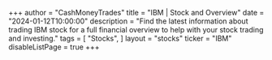 +++
author = "CashMoneyTrades"
title = "IBM | Stock and Overview"
date = "2024-01-12T10:00:00"
description = "Find the latest information about trading IBM stock for a full financial overview to help with your stock trading and investing."
tags = [
   "Stocks",
]
layout = "stocks"
ticker = "IBM"
disableListPage = true
+++
